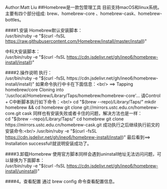 Author:Matt Liu
##Homebrew是一款包管理工具
目前支持macOS和linux系统。主要有四个部分组成: 
brew、homebrew-core 、homebrew-cask、homebrew-bottles。


####1.安装
Homebrew默认安装脚本：<br/>
/usr/bin/ruby -e "$(curl -fsSL https://raw.githubusercontent.com/Homebrew/install/master/install)"

中科大安装脚本：<br/>
/usr/bin/ruby -e "$(curl -fsSL https://cdn.jsdelivr.net/gh/ineo6/homebrew-install/install)"


####2.操作说明
执行：<br/>
/usr/bin/ruby -e "$(curl -fsSL https://cdn.jsdelivr.net/gh/ineo6/homebrew-install/install)"
如果命令执行中卡在下面信息：<br/>
==> Tapping homebrew/core
Cloning into '/usr/local/Homebrew/Library/Taps/homebrew/homebrew-core'...
请Control + C中断脚本执行如下命令：<br/>
cd "$(brew --repo)/Library/Taps/"
mkdir homebrew && cd homebrew
git clone git://mirrors.ustc.edu.cn/homebrew-core.git
cask 同样也有安装失败或者卡住的问题，解决方法也是一样：<br/>
cd "$(brew --repo)/Library/Taps/"
cd homebrew
git clone https://mirrors.ustc.edu.cn/homebrew-cask.git
成功执行之后继续执行前文的安装命令:<br/>
/usr/bin/ruby -e "$(curl -fsSL https://cdn.jsdelivr.net/gh/ineo6/homebrew-install/install)"
最后看到==> Installation successful!就说明安装成功了。<br/>

####3.卸载Homebrew
使用官方脚本同样会遇到uninstall地址无法访问问题，可以替换为下面脚本：<br/>
/usr/bin/ruby -e "$(curl -fsSL https://cdn.jsdelivr.net/gh/ineo6/homebrew-install/uninstall)"

####4。查看配置
通过 brew config 命令查看配置信息。
